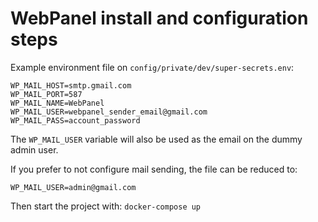 # WebPanel install and configuration steps

Example environment file on `config/private/dev/super-secrets.env`:
```
WP_MAIL_HOST=smtp.gmail.com
WP_MAIL_PORT=587
WP_MAIL_NAME=WebPanel
WP_MAIL_USER=webpanel_sender_email@gmail.com
WP_MAIL_PASS=account_password
```

The `WP_MAIL_USER` variable will also be used as the email on the dummy admin user.

If you prefer to not configure mail sending, the file can be reduced to:
```
WP_MAIL_USER=admin@gmail.com
```

Then start the project with: `docker-compose up`